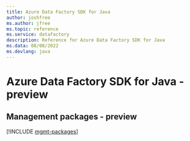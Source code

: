 ```yaml
---
title: Azure Data Factory SDK for Java
author: joshfree
ms.author: jfree
ms.topic: reference
ms.service: datafactory
description: Reference for Azure Data Factory SDK for Java
ms.data: 08/08/2022
ms.devlang: java
---
```

# Azure Data Factory SDK for Java - preview

## Management packages - preview
[!INCLUDE [mgmt-packages](data-factory-mgmt-index.md)]